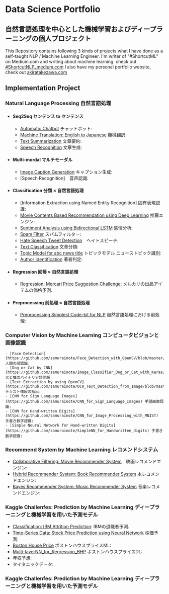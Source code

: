 # Data Science Portfolio
## 自然言語処理を中心とした機械学習およびディープラーニングの個人プロジェクト
This Repository contains following 3 kinds of projects what I have done as a self-taught NLP / Machine Learning Engineer.
I'm writer of "#ShortcutML" on Medium.com and writing about machine learning. check out [#ShortcutNLP_medium.com](https://medium.com/shortcutnlp)
I also have my personal portfolio website, check out [akiratakezawa.com](https://www.resume.id/samurainote/works)

## Implementation Project

### Natural Language Processing 自然言語処理

- #### Seq2Seq センテンス to センテンス
  - [Automatic Chatbot](https://github.com/samurainote/chatbot_slack_keras) チャットボット:
  - [Machine Translation: English to Japanese](https://github.com/samurainote/chatbot_slack_keras) 機械翻訳:
  - [Text Summarization](https://github.com/samurainote/Text_Summarization_using_Bidirectional_LSTM) 文章要約:
  - [Speech Recognition](https://github.com/samurainote/Text_Generation_using_LSTMs/blob/master/maincode_text_generation_lstm.ipynb) 文章生成:
- #### Multi-mordal マルチモーダル
  - [Image Caption Generation](https://github.com/samurainote/CaptionGeneration_CNNandLSTM_Keras/blob/master/sub_code.ipynb) キャプション生成:
  - [Speech Recognition]　音声認識:
- #### Classification 分類 × 自然言語処理
  - [Information Extraction using Named Entity Recognition] 固有表現認識:
  - [Movie Contents Based Recommendation using Deep Learning](https://github.com/samurainote/contents_based_news_recommend_engine_by_CNN) 推薦エンジン:
  - [Sentiment Analysis using Bidirectional LSTM](https://github.com/samurainote/Bidirectional_LSTM_Sentiment_Analysis_imbd) 感情分析:
  - [Spam Filter](https://github.com/samurainote/Spam_Filter/blob/master/maincode_spam_filter.ipynb) スパムフィルター:
  - [Hate Speech Tweet Detection](https://github.com/samurainote/Sentimentment_Analysis_for_hatespeech/blob/master/maincode_sentimentment_analysis_hatespeech.ipynb)　ヘイトスピーチ:
  - [Text Classification](https://github.com/samurainote/Text_Classification_LSTM_Chainer/blob/master/code/main_code.ipynb) 文章分類:
  - [Topic Model for abc news title](https://github.com/samurainote/Topic_Model_Sentiment_Analysys_amazon_reviews/blob/master/maincode_topic_model_lda_abcnews.ipynb) トピックモデル ニューストピック識別:
  - [Author Identification](https://github.com/samurainote/Author_Identification/blob/master/maincode_author_identification_spooky.ipynb) 著者判定:  
- #### Regression 回帰 × 自然言語処理
  - [Regression: Mercari Price Suggestion Challenge](https://github.com/samurainote/mercari_price_prediction): メルカリの出品アイテムの価格予測.
- #### Preprocessing 前処理 × 自然言語処理
  - [Preprocessing Simplest Code-kit for NLP](https://github.com/samurainote/nlp_preprocessing_tool-kit) 自然言語処理における前処理:


### Computer Vision by Machine Learning コンピュータビジョンと画像認識

  	- [Face Detection](https://github.com/samurainote/Face_Detection_with_OpenCV/blob/master/Face%20Detection.ipynb) 人間の顔認識:
    - [Dog or Cat by CNN](https://github.com/samurainote/Image_Classifier_Dog_or_Cat_with_Keras/blob/master/dogvscat.ipynb): 犬と猫のバイナリ分類問題
  	- [Text Extraction by using OpenCV](https://github.com/samurainote/OCR_Text_Detection_from_Image/blob/master/maincode_text_extraction_from_images.ipynb) テキスト情報の抽出:
    - [CNN for Sign Language Images](https://github.com/samurainote/CNN_for_Sign_Language_Images) 手話画像認識:
    - [CNN for Hand-written Digits](https://github.com/samurainote/CNN_for_Image_Processing_with_MNIST) 手書き数字認識:
    - [Simple Neural Network for Hand-written Digits](https://github.com/samurainote/SimpleNN_for_Handwritten_digits) 手書き数字認識:

### Recommend System by Machine Learning レコメンドシステム

  - [Collaborative Filtering: Movie Recommender System](https://github.com/samurainote/Movie_Recommendation)　映画レコメンドエンジン:
  - [Hybrid Recommender System: Book Recommender System](https://github.com/samurainote/Book_Recommendation) 本レコメンドエンジン:
  - [Bayes Recommender System: Music Recommender System](https://github.com/samurainote/Music_Recommendation) 音楽レコメンドエンジン:

### Kaggle Challenfes: Prediction by Machine Learning ディープラーニングと機械学習を用いた予測モデル

- [Classification: IBM Attrition Prediction](https://github.com/samurainote/ibm_attrition_classification): IBMの退職者予測.
- [Time-Series Data: Stock Price Prediction using Neural Network](https://github.com/samurainote/Simple_Neural_Network_for_stock_price_prediction) 株価予測:
- [Boston House Price](https://github.com/samurainote/Boston_House_Price_with_Linear_Regression/blob/master/Boston_House_Price_with_Linear_Regression.ipynb) ボストンハウスプライスML:
- [Multi-layerNN_for_Regression_BHP](https://github.com/samurainote/Multi-layerNN_for_Regression_BHP/blob/master/Multi-layerNN_for_BHP.ipynb) ボストンハウスプライスDL:
- [](https://github.com/samurainote/Regression_HR_Salary_Prediction/blob/master/maincode_hitters.ipynb) 年収予想:
- []() タイタニックデータ:

### Kaggle Challenfes: Prediction by Machine Learning ディープラーニングと機械学習を用いた予測モデル
